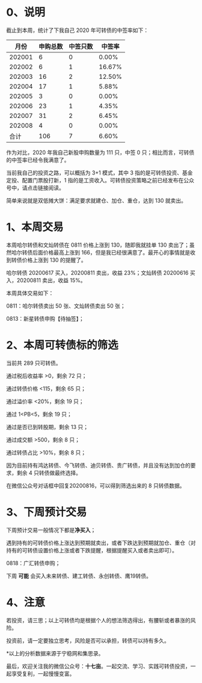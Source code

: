 # 0、说明

截止到本周，统计了下我自己 2020 年可转债的中签率如下：

| 月份   | 申购总数 | 中签只数 | 中签率 |
| ------ | -------- | -------- | ------ |
| 202001 | 6        | 0        | 0.00%  |
| 202002 | 6        | 1        | 16.67% |
| 202003 | 16       | 2        | 12.50% |
| 202004 | 17       | 1        | 5.88%  |
| 202005 | 3        | 0        | 0.00%  |
| 202006 | 23       | 1        | 4.35%  |
| 202007 | 31       | 2        | 6.45%  |
| 202008 | 4        | 0        | 0.00%  |
| 合计   | 106      | 7        | 6.60%  |

作为对比，2020 年我自己新股申购数量为 111 只，中签 0 只；相比而言，可转债的中签率已经令我满意了。

当前我自己的投资之路，可以概括为 3+1 模式，其中 3 指的是可转债投资、基金定投、配置门票股打新，1 指的是工资收入。可转债投资策略之前已经发布在公众号中，请点击链接阅读。

简单来说就是双低摊大饼：满足要求就建仓、加仓、重仓，达到 130 就卖出。

# 1、本周交易

本周哈尔转债和文灿转债在 0811 价格上涨到 130，随即我就挂单 130 卖出了；虽然哈尔转债后面价格最高上涨到 166，但是我已经很满意了。最开心的事情就是收到转债价格上涨到 130 的提醒了。

哈尔转债 20200617 买入，20200811 卖出，收益 23%；文灿转债 20200616 买入，20200811 卖出，收益 15%。

本周具体交易如下：

0811：哈尔转债卖出 50 张、文灿转债卖出 50 张；

0813：新星转债申购【待抽签】；

# 2、本周可转债标的筛选

当前共 289 只可转债。

通过税后收益率 >0，剩余 72 只；

通过转债价格 <115，剩余 65 只；

通过溢价率 <20%，剩余 19 只；

通过 1<PB<5，剩余 19 只；

通过是否已到转股期，剩余 13 只；

通过成交额 >500，剩余 8 只；

通过转债占比 >10%，剩余 8 只；

因为目前持有鸿达转债、今飞转债、迪贝转债、贵广转债，并且没有达到加仓的要求，剩余 4 只转债做最终选择。

在微信公众号对话框中回复20200816，可以得到筛选出来的 8 只转债数据。

# 3、下周预计交易

下周预计交易一般情况下都是**净买入**；

遇到持有的可转债价格上涨达到预期就卖出，或者下跌达到预期就加仓、重仓（对持有的可转债设置价格上涨或者下跌提醒，根据提醒买入或者卖出即可）。

0818：广汇转债申购；

下周 **可能** 会买入未来转债、建工转债、永创转债、鹰19转债。

# 4、注意

若投资，请三思；以上可转债均是根据个人的想法筛选得出，有腰斩或者暴涨的风险。

投资前，请一定要独立思考，风险是否可以承担，转债可以持有多久。

*以上的分析数据来源于宁稳网和集思录。

最后，欢迎关注我的微信公众号：**十七亩**。一起交流、学习、实践可转债投资，一起享受复利，一起慢慢变富。